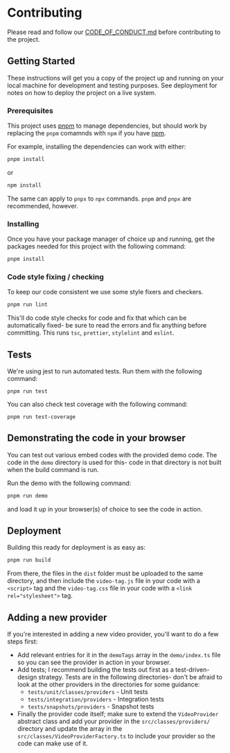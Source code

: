 # Contributing

Please read and follow our [CODE_OF_CONDUCT.md](CODE_OF_CONDUCT.md) before contributing to the project.

## Getting Started

These instructions will get you a copy of the project up and running on your local machine for development and testing purposes. See deployment for notes on how to deploy the project on a live system.

### Prerequisites

This project uses [pnpm](https://pnpm.js.org/) to manage dependencies, but should work by replacing the `pnpm` comamnds with `npm` if you have [npm](https://www.npmjs.com/).

For example, installing the dependencies can work with either:

```bash
pnpm install
```

or

```bash
npm install
```

The same can apply to `pnpx` to `npx` commands. `pnpm` and `pnpx` are recommended, however.

### Installing

Once you have your package manager of choice up and running, get the packages needed for this project with the following command:

```bash
pnpm install
```

### Code style fixing / checking

To keep our code consistent we use some style fixers and checkers.

```bash
pnpm run lint
```

This'll do code style checks for code and fix that which can be automatically
fixed- be sure to read the errors and fix anything before committing. This runs
`tsc`, `prettier`, `stylelint` and `eslint`.

## Tests

We're using jest to run automated tests. Run them with the following command:

```
pnpm run test
```

You can also check test coverage with the following command:

```
pnpm run test-coverage
```

## Demonstrating the code in your browser

You can test out various embed codes with the provided demo code.
The code in the `demo` directory is used for this- code in that directory is not
built when the build command is run.

Run the demo with the following command:

```bash
pnpm run demo
```

and load it up in your browser(s) of choice to see the code in action.

## Deployment

Building this ready for deployment is as easy as:

```bash
pnpm run build
```

From there, the files in the `dist` folder must be uploaded to the same
directory, and then include the `video-tag.js` file in your code with a
`<script>` tag and the `video-tag.css` file in your code with a `<link rel="stylesheet">` tag.

## Adding a new provider

If you're interested in adding a new video provider, you'll want to
do a few steps first:

- Add relevant entries for it in the `demoTags` array in the `demo/index.ts` file so you can see the provider in action
  in your browser.
- Add tests; I recommend building the tests out first as a test-driven-design strategy. Tests are in the following
  directories- don't be afraid to look at the other providers in the directories
  for some guidance:
  - `tests/unit/classes/providers` - Unit tests
  - `tests/integration/providers` - Integration tests
  - `tests/snapshots/providers` - Snapshot tests
- Finally the provider code itself; make sure to extend the `VideoProvider` abstract class and add your provider in the
  `src/classes/providers/` directory and update
  the array in the `src/classes/VideoProviderFactory.ts` to include
  your provider so the code can make use of it.
